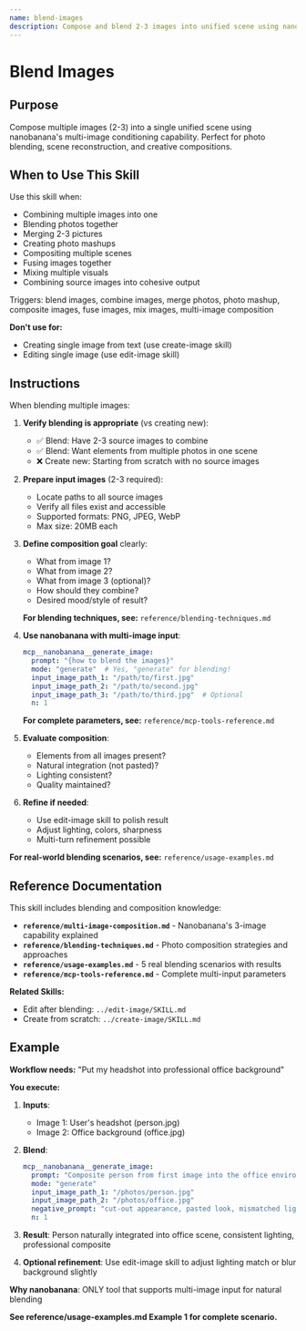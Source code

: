 ```yaml
---
name: blend-images
description: Compose and blend 2-3 images into unified scene using nanobanana. Use when combining images, blending photos, merging pictures, creating photo mashups, compositing scenes, fusing multiple images, mixing visuals, or combining multiple source images into one cohesive output.
---
```


# Blend Images

## Purpose

Compose multiple images (2-3) into a single unified scene using nanobanana's multi-image conditioning capability. Perfect for photo blending, scene reconstruction, and creative compositions.

## When to Use This Skill

Use this skill when:
- Combining multiple images into one
- Blending photos together
- Merging 2-3 pictures
- Creating photo mashups
- Compositing multiple scenes
- Fusing images together
- Mixing multiple visuals
- Combining source images into cohesive output

Triggers: blend images, combine images, merge photos, photo mashup, composite images, fuse images, mix images, multi-image composition

**Don't use for:**
- Creating single image from text (use create-image skill)
- Editing single image (use edit-image skill)

## Instructions

When blending multiple images:

1. **Verify blending is appropriate** (vs creating new):
   - ✅ Blend: Have 2-3 source images to combine
   - ✅ Blend: Want elements from multiple photos in one scene
   - ❌ Create new: Starting from scratch with no source images

2. **Prepare input images** (2-3 required):
   - Locate paths to all source images
   - Verify all files exist and accessible
   - Supported formats: PNG, JPEG, WebP
   - Max size: 20MB each

3. **Define composition goal** clearly:
   - What from image 1?
   - What from image 2?
   - What from image 3 (optional)?
   - How should they combine?
   - Desired mood/style of result?

   **For blending techniques, see:** `reference/blending-techniques.md`

4. **Use nanobanana with multi-image input**:
   ```yaml
   mcp__nanobanana__generate_image:
     prompt: "{how to blend the images}"
     mode: "generate"  # Yes, "generate" for blending!
     input_image_path_1: "/path/to/first.jpg"
     input_image_path_2: "/path/to/second.jpg"
     input_image_path_3: "/path/to/third.jpg"  # Optional
     n: 1
   ```

   **For complete parameters, see:** `reference/mcp-tools-reference.md`

5. **Evaluate composition**:
   - Elements from all images present?
   - Natural integration (not pasted)?
   - Lighting consistent?
   - Quality maintained?

6. **Refine if needed**:
   - Use edit-image skill to polish result
   - Adjust lighting, colors, sharpness
   - Multi-turn refinement possible

**For real-world blending scenarios, see:** `reference/usage-examples.md`

## Reference Documentation

This skill includes blending and composition knowledge:

- **`reference/multi-image-composition.md`** - Nanobanana's 3-image capability explained
- **`reference/blending-techniques.md`** - Photo composition strategies and approaches
- **`reference/usage-examples.md`** - 5 real blending scenarios with results
- **`reference/mcp-tools-reference.md`** - Complete multi-input parameters

**Related Skills:**
- Edit after blending: `../edit-image/SKILL.md`
- Create from scratch: `../create-image/SKILL.md`

## Example

**Workflow needs:** "Put my headshot into professional office background"

**You execute:**

1. **Inputs**:
   - Image 1: User's headshot (person.jpg)
   - Image 2: Office background (office.jpg)

2. **Blend**:
   ```yaml
   mcp__nanobanana__generate_image:
     prompt: "Composite person from first image into the office environment from second image. Natural integration with consistent lighting. Person positioned at desk in foreground, office background behind. Match lighting direction and color temperature. Photorealistic, seamless composition."
     mode: "generate"
     input_image_path_1: "/photos/person.jpg"
     input_image_path_2: "/photos/office.jpg"
     negative_prompt: "cut-out appearance, pasted look, mismatched lighting, color inconsistency, artificial composition, visible edges"
     n: 1
   ```

3. **Result**: Person naturally integrated into office scene, consistent lighting, professional composite

4. **Optional refinement**: Use edit-image skill to adjust lighting match or blur background slightly

**Why nanobanana**: ONLY tool that supports multi-image input for natural blending

**See reference/usage-examples.md Example 1 for complete scenario.**

